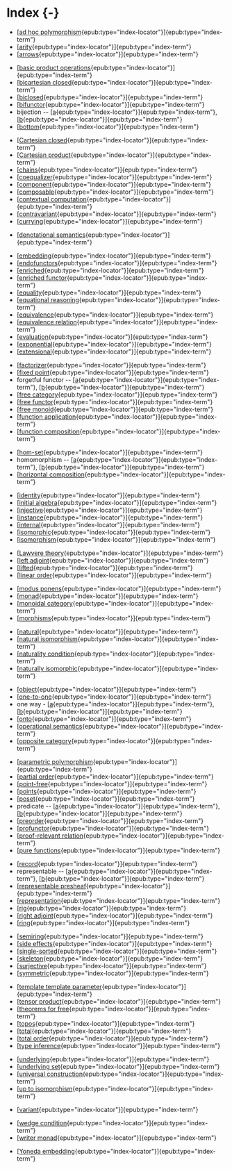 
# Index {-}

<!-- -->
* [[ad hoc polymorphism](#ad_hoc_polymorphism){epub:type="index-locator"}]{epub:type="index-term"}
* [[arity](#arity){epub:type="index-locator"}]{epub:type="index-term"}
* [[arrows](#arrow){epub:type="index-locator"}]{epub:type="index-term"}

<!-- -->
* [[basic product operations](#basic_product_operations){epub:type="index-locator"}]{epub:type="index-term"}
* [[bicartesian closed](#bicartesian_closed){epub:type="index-locator"}]{epub:type="index-term"}
* [[biclosed](#biclosed){epub:type="index-locator"}]{epub:type="index-term"}
* [[bifunctor](#bifunctor){epub:type="index-locator"}]{epub:type="index-term"}
* bijection -- [[a](#bijections){epub:type="index-locator"}]{epub:type="index-term"}, [[b](#bijection){epub:type="index-locator"}]{epub:type="index-term"}
* [[bottom](#bottom){epub:type="index-locator"}]{epub:type="index-term"}

<!-- -->
* [[Cartesian closed](#Cartesian_closed){epub:type="index-locator"}]{epub:type="index-term"}
* [[Cartesian product](#Cartesian_product){epub:type="index-locator"}]{epub:type="index-term"}
* [[chains](#chain){epub:type="index-locator"}]{epub:type="index-term"}
* [[coequalizer](#coequalizer){epub:type="index-locator"}]{epub:type="index-term"}
* [[component](#component){epub:type="index-locator"}]{epub:type="index-term"}
* [[composable](#composable){epub:type="index-locator"}]{epub:type="index-term"}
* [[contextual computation](#contextual_computation){epub:type="index-locator"}]{epub:type="index-term"}
* [[contravariant](#contravariant){epub:type="index-locator"}]{epub:type="index-term"}
* [[currying](#currying){epub:type="index-locator"}]{epub:type="index-term"}

<!-- -->
* [[denotational semantics](#denotational_semantics){epub:type="index-locator"}]{epub:type="index-term"}

<!-- -->
* [[embedding](#embedding){epub:type="index-locator"}]{epub:type="index-term"}
* [[endofunctors](#endofunctors){epub:type="index-locator"}]{epub:type="index-term"}
* [[enriched](#enriched){epub:type="index-locator"}]{epub:type="index-term"}
* [[enriched functor](#enriched_functor){epub:type="index-locator"}]{epub:type="index-term"}
* [[equality](#equality){epub:type="index-locator"}]{epub:type="index-term"}
* [[equational reasoning](#equational_reasoning){epub:type="index-locator"}]{epub:type="index-term"}
* [[equivalence](#equivalence){epub:type="index-locator"}]{epub:type="index-term"}
* [[equivalence relation](#equivalence_relation){epub:type="index-locator"}]{epub:type="index-term"}
* [[evaluation](#evaluation){epub:type="index-locator"}]{epub:type="index-term"}
* [[exponential](#exponential){epub:type="index-locator"}]{epub:type="index-term"}
* [[extensional](#extensional){epub:type="index-locator"}]{epub:type="index-term"}

<!-- -->
* [[factorizer](#factorizer){epub:type="index-locator"}]{epub:type="index-term"}
* [[fixed point](#fixed_point){epub:type="index-locator"}]{epub:type="index-term"}
* forgetful functor -- [[a](#forgetful_functor){epub:type="index-locator"}]{epub:type="index-term"}, [[b](#forgetful_functor2){epub:type="index-locator"}]{epub:type="index-term"}
* [[free category](#free_category){epub:type="index-locator"}]{epub:type="index-term"}
* [[free functor](#free_functor){epub:type="index-locator"}]{epub:type="index-term"}
* [[free monoid](#free_monoid){epub:type="index-locator"}]{epub:type="index-term"}
* [[function application](#function_application){epub:type="index-locator"}]{epub:type="index-term"}
* [[function composition](#function_composition){epub:type="index-locator"}]{epub:type="index-term"}

<!-- -->
* [[hom-set](#hom-set){epub:type="index-locator"}]{epub:type="index-term"}
* homomorphism -- [[a](#homomorphisms){epub:type="index-locator"}]{epub:type="index-term"}, [[b](#homomorphism){epub:type="index-locator"}]{epub:type="index-term"}
* [[horizontal composition](#horizontal_composition){epub:type="index-locator"}]{epub:type="index-term"}

<!-- -->
* [[identity](#identity){epub:type="index-locator"}]{epub:type="index-term"}
* [[initial algebra](#initial_algebra){epub:type="index-locator"}]{epub:type="index-term"}
* [[injective](#injective){epub:type="index-locator"}]{epub:type="index-term"}
* [[instance](#instance){epub:type="index-locator"}]{epub:type="index-term"}
* [[internal](#internal){epub:type="index-locator"}]{epub:type="index-term"}
* [[isomorphic](#isomorphic){epub:type="index-locator"}]{epub:type="index-term"}
* [[isomorphism](#isomorphism){epub:type="index-locator"}]{epub:type="index-term"}

<!-- -->
* [[Lawvere theory](#lawvere_theory){epub:type="index-locator"}]{epub:type="index-term"}
* [[left adjoint](#left_adjoint){epub:type="index-locator"}]{epub:type="index-term"}
* [[lifted](#lifted){epub:type="index-locator"}]{epub:type="index-term"}
* [[linear order](#linear_order){epub:type="index-locator"}]{epub:type="index-term"}

<!-- -->
* [[modus ponens](#modus_ponen){epub:type="index-locator"}]{epub:type="index-term"}
* [[monad](#monad){epub:type="index-locator"}]{epub:type="index-term"}
* [[monoidal category](#monoidal_category){epub:type="index-locator"}]{epub:type="index-term"}
* [[morphisms](#morphism){epub:type="index-locator"}]{epub:type="index-term"}

<!-- -->
* [[natural](#natural){epub:type="index-locator"}]{epub:type="index-term"}
* [[natural isomorphism](#natural_isomorphism){epub:type="index-locator"}]{epub:type="index-term"}
* [[naturality condition](#naturality_condition){epub:type="index-locator"}]{epub:type="index-term"}
* [[naturally isomorphic](#naturally_isomorphic){epub:type="index-locator"}]{epub:type="index-term"}

<!-- -->
* [[object](#object){epub:type="index-locator"}]{epub:type="index-term"}
* [[one-to-one](#one-to-one){epub:type="index-locator"}]{epub:type="index-term"}
* one way - [[a](#one_way){epub:type="index-locator"}]{epub:type="index-term"}, [[b](#one_way2){epub:type="index-locator"}]{epub:type="index-term"}
* [[onto](#onto){epub:type="index-locator"}]{epub:type="index-term"}
* [[operational semantics](#operational_semantics){epub:type="index-locator"}]{epub:type="index-term"}
* [[opposite category](#opposite_category){epub:type="index-locator"}]{epub:type="index-term"}

<!-- -->
* [[parametric polymorphism](#parametric_polymorphism){epub:type="index-locator"}]{epub:type="index-term"}
* [[partial order](#partial_order){epub:type="index-locator"}]{epub:type="index-term"}
* [[point-free](#point-free){epub:type="index-locator"}]{epub:type="index-term"}
* [[points](#point){epub:type="index-locator"}]{epub:type="index-term"}
* [[poset](#poset){epub:type="index-locator"}]{epub:type="index-term"}
* predicate -- [[a](#predicates){epub:type="index-locator"}]{epub:type="index-term"}, [[b](#predicate){epub:type="index-locator"}]{epub:type="index-term"}
* [[preorder](#preorder){epub:type="index-locator"}]{epub:type="index-term"}
* [[profunctor](#profunctor){epub:type="index-locator"}]{epub:type="index-term"}
* [[proof-relevant relation](#proof-relevant_relation){epub:type="index-locator"}]{epub:type="index-term"}
* [[pure functions](#pure_function){epub:type="index-locator"}]{epub:type="index-term"}

<!-- -->
* [[record](#record){epub:type="index-locator"}]{epub:type="index-term"}
* representable -- [[a](#representable){epub:type="index-locator"}]{epub:type="index-term"}, [[b](#representable2){epub:type="index-locator"}]{epub:type="index-term"}
* [[representable presheaf](#representable_presheaf){epub:type="index-locator"}]{epub:type="index-term"}
* [[representation](#representation){epub:type="index-locator"}]{epub:type="index-term"}
* [[rig](#rig){epub:type="index-locator"}]{epub:type="index-term"}
* [[right adjoint](#right_adjoint){epub:type="index-locator"}]{epub:type="index-term"}
* [[ring](#ring){epub:type="index-locator"}]{epub:type="index-term"}

<!-- -->
* [[semiring](#semiring){epub:type="index-locator"}]{epub:type="index-term"}
* [[side effects](#side_effect){epub:type="index-locator"}]{epub:type="index-term"}
* [[single-sorted](#single-sorted){epub:type="index-locator"}]{epub:type="index-term"}
* [[skeleton](#skeleton){epub:type="index-locator"}]{epub:type="index-term"}
* [[surjective](#surjective){epub:type="index-locator"}]{epub:type="index-term"}
* [[symmetric](#symmetric){epub:type="index-locator"}]{epub:type="index-term"}

<!-- -->
* [[template template parameter](#template_template_parameter){epub:type="index-locator"}]{epub:type="index-term"}
* [[tensor product](#tensor_product){epub:type="index-locator"}]{epub:type="index-term"}
* [[theorems for free](#theorems_for_free){epub:type="index-locator"}]{epub:type="index-term"}
* [[topos](#topos){epub:type="index-locator"}]{epub:type="index-term"}
* [[total](#total){epub:type="index-locator"}]{epub:type="index-term"}
* [[total order](#total_order){epub:type="index-locator"}]{epub:type="index-term"}
* [[type inference](#type_inference){epub:type="index-locator"}]{epub:type="index-term"}

<!-- -->
* [[underlying](#underlying){epub:type="index-locator"}]{epub:type="index-term"}
* [[underlying set](#underlying_set){epub:type="index-locator"}]{epub:type="index-term"}
* [[universal construction](#universal_construction){epub:type="index-locator"}]{epub:type="index-term"}
* [[up to isomorphism](#up_to_isomorphism){epub:type="index-locator"}]{epub:type="index-term"}

<!-- -->
* [[variant](#variant){epub:type="index-locator"}]{epub:type="index-term"}

<!-- -->
* [[wedge condition](#wedge_condition){epub:type="index-locator"}]{epub:type="index-term"}
* [[writer monad](#writer_monad){epub:type="index-locator"}]{epub:type="index-term"}

<!-- -->
* [[Yoneda embedding](#Yoneda_embedding){epub:type="index-locator"}]{epub:type="index-term"}
